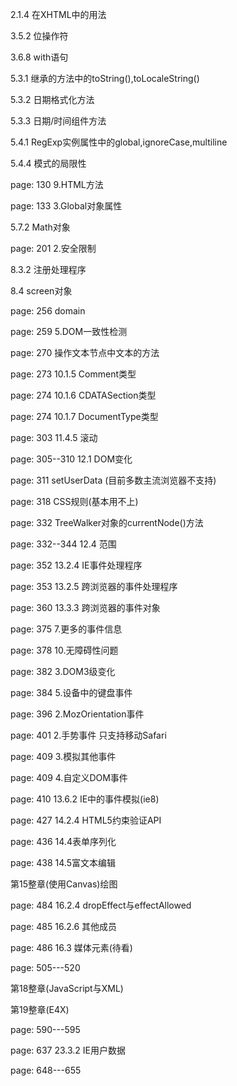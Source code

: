 2.1.4 在XHTML中的用法

3.5.2 位操作符

3.6.8 with语句

5.3.1 继承的方法中的toString(),toLocaleString()

5.3.2 日期格式化方法

5.3.3 日期/时间组件方法

5.4.1 RegExp实例属性中的global,ignoreCase,multiline

5.4.4 模式的局限性

page: 130   9.HTML方法

page: 133   3.Global对象属性

5.7.2 Math对象

page: 201 2.安全限制

8.3.2 注册处理程序

8.4 screen对象

page: 256 domain

page: 259 5.DOM一致性检测

page: 270 操作文本节点中文本的方法

page: 273 10.1.5 Comment类型

page: 274 10.1.6 CDATASection类型

page: 274 10.1.7 DocumentType类型

page: 303 11.4.5 滚动

page: 305--310 12.1 DOM变化

page: 311 setUserData (目前多数主流浏览器不支持)

page: 318 CSS规则(基本用不上)

page: 332 TreeWalker对象的currentNode()方法

page: 332--344 12.4 范围

page: 352 13.2.4 IE事件处理程序

page: 353 13.2.5 跨浏览器的事件处理程序

page: 360 13.3.3 跨浏览器的事件对象

page: 375 7.更多的事件信息

page: 378 10.无障碍性问题

page: 382 3.DOM3级变化

page: 384 5.设备中的键盘事件

page: 396 2.MozOrientation事件

page: 401 2.手势事件 只支持移动Safari

page: 409 3.模拟其他事件

page: 409 4.自定义DOM事件

page: 410 13.6.2 IE中的事件模拟(ie8)

page: 427 14.2.4 HTML5约束验证API

page: 436 14.4表单序列化

page: 438 14.5富文本编辑

第15整章(使用Canvas)绘图

page: 484 16.2.4 dropEffect与effectAllowed

page: 485 16.2.6 其他成员

page: 486 16.3 媒体元素(待看)

page: 505---520

第18整章(JavaScript与XML)

第19整章(E4X)

page: 590---595

page: 637 23.3.2 IE用户数据

page: 648---655

